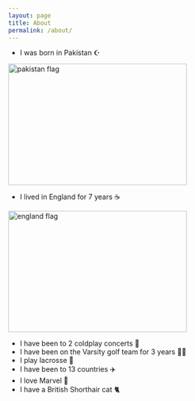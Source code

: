 ```yaml
---
layout: page
title: About
permalink: /about/
---
```


- I was born in Pakistan ☪
<div>
<img src="https://i.ebayimg.com/images/g/BssAAOSw0gFh1gWL/s-l1200.jpg" alt="pakistan flag" height="245" width="360">
<div>

- I lived in England for 7 years ☕️
<div>
<img src="https://i.ebayimg.com/images/g/6BMAAOSw4MZfkXh0/s-l400.jpg" alt="england flag" height="245" width="360">
<div>

- I have been to 2 coldplay concerts 🎤
- I have been on the Varsity golf team for 3 years 🏌️‍♀️
- I play lacrosse 🥍
- I have been to 13 countries ✈️
- I love Marvel 🍿
- I have a British Shorthair cat 🐈

